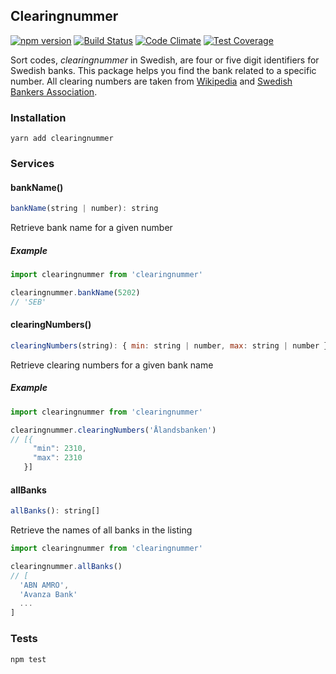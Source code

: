 ## Clearingnummer

[![npm version](https://badge.fury.io/js/clearingnummer.svg)](https://badge.fury.io/js/clearingnummer)
[![Build Status](https://travis-ci.org/believer/clearingnummer.png?branch=master)](https://travis-ci.org/believer/clearingnummer)
[![Code Climate](https://codeclimate.com/github/believer/clearingnummer/badges/gpa.svg)](https://codeclimate.com/github/believer/clearingnummer)
[![Test Coverage](https://codeclimate.com/github/believer/clearingnummer/badges/coverage.svg)](https://codeclimate.com/github/believer/clearingnummer/coverage)

Sort codes, _clearingnummer_ in Swedish, are four or five digit identifiers for Swedish banks. This package helps you find the bank related to a specific number. All clearing numbers are taken from [Wikipedia](http://www.wikiwand.com/sv/Lista_%C3%B6ver_clearingnummer_till_svenska_banker) and [Swedish Bankers Association](http://www.swedishbankers.se/media/1253/1601_clearingnummer.pdf).

### Installation
```
yarn add clearingnummer
```

### Services

#### bankName()
```js
bankName(string | number): string
```

Retrieve bank name for a given number

##### Example
```js
import clearingnummer from 'clearingnummer'

clearingnummer.bankName(5202)
// 'SEB'
```

#### clearingNumbers()
```js
clearingNumbers(string): { min: string | number, max: string | number }[]
```

Retrieve clearing numbers for a given bank name

##### Example
```js
import clearingnummer from 'clearingnummer'

clearingnummer.clearingNumbers('Ålandsbanken')
// [{
     "min": 2310,
     "max": 2310
   }]
```

#### allBanks
```js
allBanks(): string[]
```

Retrieve the names of all banks in the listing

```js
import clearingnummer from 'clearingnummer'

clearingnummer.allBanks()
// [
  'ABN AMRO',
  'Avanza Bank'
  ...
]
```

### Tests
```
npm test
```
